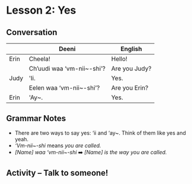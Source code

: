 # Lesson 2: Yes

## Conversation
|    | Deeni | English |
|---|---|---|
| Erin  | Cheela!  | Hello!   |
|   | Ch’uudi waa ‘vm-nii~-shi’? | Are you Judy?  |
| Judy  | 'Ii.  | Yes. |
|   | Eelen waa ‘vm-nii~-shi’? | Are you Erin? |
| Erin | 'Ay~. | Yes. |

## Grammar Notes
- There are two ways to say yes: ‘ii and ‘ay~. Think of them like yes and yeah.
- _‘Vm-nii~-shi_ means _you are called._
- _[Name] waa ‘vm-nii~-shi_ :arrow_right: _[Name] is the way you are called._

## Activity – Talk to someone!
